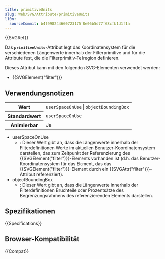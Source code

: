 ```yaml
---
title: primitiveUnits
slug: Web/SVG/Attribute/primitiveUnits
l10n:
  sourceCommit: b4f998244660723175f8e06b5d77f68cfb1d1f1a
---
```


{{SVGRef}}

Das **`primitiveUnits`**-Attribut legt das Koordinatensystem für die verschiedenen Längenwerte innerhalb der Filterprimitive und für die Attribute fest, die die Filterprimitiv-Teilregion definieren.

Dieses Attribut kann mit den folgenden SVG-Elementen verwendet werden:

- {{SVGElement("filter")}}

## Verwendungsnotizen

<table class="properties">
  <tbody>
    <tr>
      <th scope="row">Wert</th>
      <td><code>userSpaceOnUse</code> | <code>objectBoundingBox</code></td>
    </tr>
    <tr>
      <th scope="row">Standardwert</th>
      <td><code>userSpaceOnUse</code></td>
    </tr>
    <tr>
      <th scope="row">Animierbar</th>
      <td>Ja</td>
    </tr>
  </tbody>
</table>

- userSpaceOnUse
  - : Dieser Wert gibt an, dass die Längenwerte innerhalb der Filterdefinitionen Werte im aktuellen Benutzer-Koordinatensystem darstellen, das zum Zeitpunkt der Referenzierung des {{SVGElement("filter")}}-Elements vorhanden ist (d.h. das Benutzer-Koordinatensystem für das Element, das das {{SVGElement("filter")}}-Element durch ein {{SVGAttr("filter")}}-Attribut referenziert).
- objectBoundingBox
  - : Dieser Wert gibt an, dass die Längenwerte innerhalb der Filterdefinitionen Bruchteile oder Prozentsätze des Begrenzungsrahmens des referenzierenden Elements darstellen.

## Spezifikationen

{{Specifications}}

## Browser-Kompatibilität

{{Compat}}
